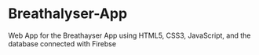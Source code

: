 # Breathalyser-App
Web App for the Breathayser App using HTML5, CSS3, JavaScript, and the database connected with Firebse
